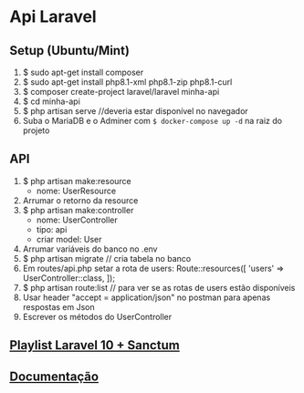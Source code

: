 # Api Laravel

## Setup (Ubuntu/Mint)
1. $ sudo apt-get install composer
2. $ sudo apt-get install php8.1-xml php8.1-zip php8.1-curl
3. $ composer create-project laravel/laravel minha-api
4. $ cd minha-api
5. $ php artisan serve //deveria estar disponível no navegador
6. Suba o MariaDB e o Adminer com `$ docker-compose up -d` na raiz do projeto

## API
1. $ php artisan make:resource
	- nome: UserResource
2. Arrumar o retorno da resource
3. $ php artisan make:controller
	- nome: UserController
	- tipo: api
	- criar model: User
4. Arrumar variáveis do banco no .env
5. $ php artisan migrate // cria tabela no banco
6. Em routes/api.php setar a rota de users:
	 Route::resources([
	 	 'users' => UserController::class,
	 ]);
7. $ php artisan route:list  // para ver se as rotas de users estão disponíveis
8. Usar header "accept = application/json" no postman para apenas respostas em Json
9. Escrever os métodos do UserController

## [Playlist Laravel 10 + Sanctum](https://youtube.com/playlist?list=PLyugqHiq-SKdFqLIM3HgCAnG8_7wUqHMm&si=4gpAFCGIKirXCNVW)
## [Documentação](https://laravel.com/docs/10.x/eloquent-resources)

